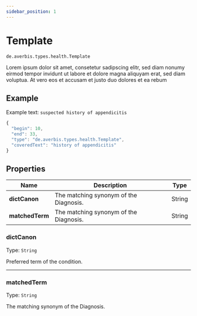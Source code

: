 ```yaml
---
sidebar_position: 1
---
```


# Template

`de.averbis.types.health.Template`

Lorem ipsum dolor sit amet, consetetur sadipscing elitr, sed diam nonumy eirmod tempor invidunt ut labore et dolore magna aliquyam erat, sed diam voluptua. At vero eos et accusam et justo duo dolores et ea rebum


## Example

Example text: `suspected history of appendicitis`

```js title="THE TEMPLATE OBJECT"
{
  "begin": 10,
  "end": 33,
  "type": "de.averbis.types.health.Template",
  "coveredText": "history of appendicitis"
}
```

## Properties
<table>
  <thead>
    <tr>
      <th width="20%">Name</th>
      <th width="70%">Description</th>
       <th width="10%">Type</th>
    </tr>
  </thead>
  <tbody>
    <tr>
      <td><b>dictCanon</b></td>
      <td>The matching synonym of the Diagnosis.</td>
      <td>String</td>
    </tr>
    <tr>
      <td><b>matchedTerm</b></td>
      <td>The matching synonym of the Diagnosis.</td>
      <td>String</td>
    </tr>
  

  </tbody>
</table>


### dictCanon 
Type: `String`

Preferred term of the condition.

---

### matchedTerm
Type: `String`

The matching synonym of the Diagnosis.







